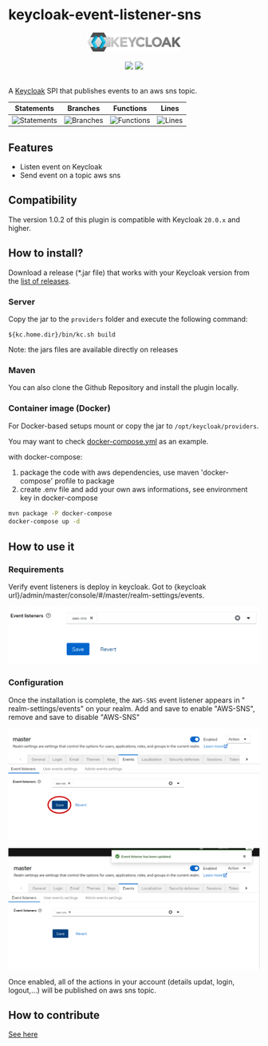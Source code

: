 # **keycloak-event-listener-sns**

<div align="center">
  <img src="./assets/keycloak-logo.png" />
</div>
</br>

<div align="center">
<a href="https://github.com/RedFroggy/keycloak-event-listener-sns"><img src="https://github.com/RedFroggy/keycloak-event-listener-sns/actions/workflows/build.yml/badge.svg"/></a>
<a href="https://github.com/semantic-release/semantic-release"><img src="https://img.shields.io/badge/%20%20%F0%9F%93%A6%F0%9F%9A%80-semantic--release-e10079.svg"/></a>
</div>
</br>

A [Keycloak](https://www.keycloak.org/) SPI that publishes events to an aws sns topic.

| Statements                  | Branches                | Functions                 | Lines             |
| --------------------------- | ----------------------- | ------------------------- | ----------------- |
| ![Statements](https://img.shields.io/badge/statements-100%25-brightgreen.svg?style=flat) | ![Branches](https://img.shields.io/badge/branches-100%25-brightgreen.svg?style=flat) | ![Functions](https://img.shields.io/badge/functions-100%25-brightgreen.svg?style=flat) | ![Lines](https://img.shields.io/badge/lines-100%25-brightgreen.svg?style=flat) |

## Features

* Listen event on Keycloak
* Send event on a topic aws sns

## Compatibility
The version 1.0.2 of this plugin is compatible with Keycloak `20.0.x` and higher.

## How to install?

Download a release (*.jar file) that works with your Keycloak version from
the [list of releases](https://github.com/RedFroggy/keycloak-event-listener-sns/releases).

### Server

Copy the jar to the `providers` folder and execute the following command:

```shell
${kc.home.dir}/bin/kc.sh build
```

Note: the jars files are available directly on releases

### Maven

You can also clone the Github Repository and install the plugin locally.

### Container image (Docker)

For Docker-based setups mount or copy the jar to `/opt/keycloak/providers`.

You may want to check [docker-compose.yml](docker-compose.yml) as an example.

with docker-compose:
1. package the code with aws dependencies, use maven 'docker-compose' profile to package 
1. create .env file and add your own aws informations, see environment key in docker-compose

```bash
mvn package -P docker-compose
docker-compose up -d
```

## How to use it

### Requirements

Verify event listeners is deploy in keycloak. Got to {keycloak url}/admin/master/console/#/master/realm-settings/events.

<div align="center">

![server-info_event](/assets/server-info_event.png)
</div>

### Configuration

Once the installation is complete, the `AWS-SNS` event listener appears in "
realm-settings/events" on your realm. Add and save to enable "AWS-SNS", remove and save to disable "AWS-SNS"

<div align="center">

![enable_event-listener](/assets/enable_event-listener.png)
</div>

<div align="center">

![required-actions-conf](/assets/event-listener_updated.png)
</div>

Once enabled, all of the actions in your account (details  updat, login, logout,...) will be published on aws sns topic.

<!-- add sns topic images with pushed event -->

## How to contribute

[See here](CONTRIBUTING.en.md)
